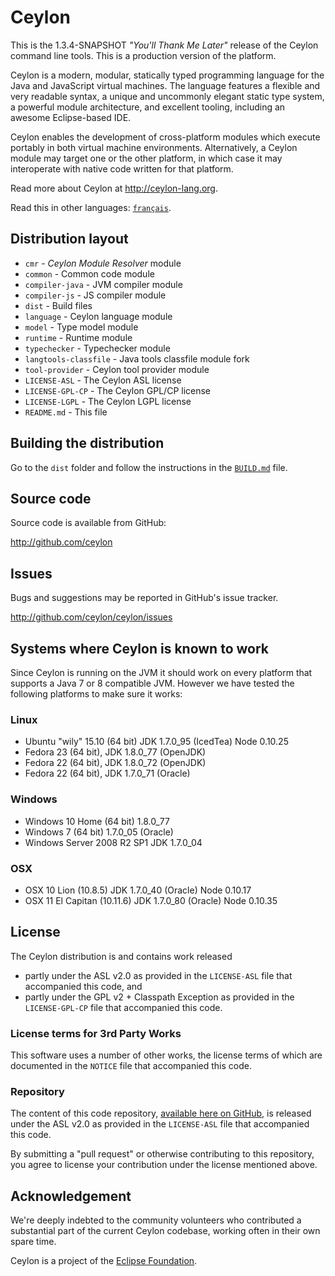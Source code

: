# Ceylon

This is the 1.3.4-SNAPSHOT _"You'll Thank Me Later"_ release of the Ceylon 
command line tools. This is a production version of the platform.

Ceylon is a modern, modular, statically typed programming language 
for the Java and JavaScript virtual machines. The language features 
a flexible and very readable syntax, a unique and uncommonly elegant 
static type system, a powerful module architecture, and excellent 
tooling, including an awesome Eclipse-based IDE.

Ceylon enables the development of cross-platform modules which 
execute portably in both virtual machine environments. Alternatively, 
a Ceylon module may target one or the other platform, in which case 
it may interoperate with native code written for that platform.

Read more about Ceylon at <http://ceylon-lang.org>.

Read this in other languages: [`français`](/README.fr.md).

## Distribution layout

- `cmr`                 - *Ceylon Module Resolver* module
- `common`              - Common code module
- `compiler-java`       - JVM compiler module
- `compiler-js`         - JS compiler module
- `dist`                - Build files 
- `language`            - Ceylon language module
- `model`               - Type model module
- `runtime`             - Runtime module
- `typechecker`         - Typechecker module
- `langtools-classfile` - Java tools classfile module fork
- `tool-provider`       - Ceylon tool provider module
- `LICENSE-ASL`         - The Ceylon ASL license
- `LICENSE-GPL-CP`      - The Ceylon GPL/CP license
- `LICENSE-LGPL`        - The Ceylon LGPL license
- `README.md`           - This file

## Building the distribution

Go to the `dist` folder and follow the instructions in the [`BUILD.md`](/dist/BUILD.md) file.

## Source code

Source code is available from GitHub:

<http://github.com/ceylon>

## Issues

Bugs and suggestions may be reported in GitHub's issue tracker.

<http://github.com/ceylon/ceylon/issues>

## Systems where Ceylon is known to work

Since Ceylon is running on the JVM it should work on every platform 
that supports a Java 7 or 8 compatible JVM. However we have tested the 
following platforms to make sure it works:

### Linux

- Ubuntu "wily" 15.10 (64 bit) JDK 1.7.0_95 (IcedTea) Node 0.10.25
- Fedora 23 (64 bit), JDK 1.8.0_77 (OpenJDK)
- Fedora 22 (64 bit), JDK 1.8.0_72 (OpenJDK)
- Fedora 22 (64 bit), JDK 1.7.0_71 (Oracle)

### Windows

- Windows 10 Home (64 bit) 1.8.0_77
- Windows 7 (64 bit) 1.7.0_05 (Oracle)
- Windows Server 2008 R2 SP1 JDK 1.7.0_04

### OSX

- OSX 10 Lion (10.8.5) JDK 1.7.0_40 (Oracle) Node 0.10.17
- OSX 11 El Capitan (10.11.6) JDK 1.7.0_80 (Oracle) Node 0.10.35

## License

The Ceylon distribution is and contains work released

- partly under the ASL v2.0 as provided in the `LICENSE-ASL` file 
  that accompanied this code, and
- partly under the GPL v2 + Classpath Exception as provided in the 
  `LICENSE-GPL-CP` file that accompanied this code.

### License terms for 3rd Party Works

This software uses a number of other works, the license terms of 
which are documented in the `NOTICE` file that accompanied this code.

### Repository

The content of this code repository, [available here on GitHub][ceylon], 
is released under the ASL v2.0 as provided in the `LICENSE-ASL` file 
that accompanied this code.

[ceylon]: https://github.com/ceylon/ceylon

By submitting a "pull request" or otherwise contributing to this 
repository, you agree to license your contribution under the license 
mentioned above.

## Acknowledgement

We're deeply indebted to the community volunteers who contributed a 
substantial part of the current Ceylon codebase, working often in 
their own spare time.

Ceylon is a project of the [Eclipse Foundation](http://eclipse.org).
